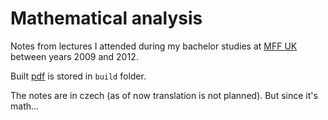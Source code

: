 # Mathematical analysis
Notes from lectures I attended during my bachelor studies at [MFF UK](https://www.mff.cuni.cz/en) between years 2009 and 2012. 

Built [pdf](build/document.pdf) is stored in `build` folder.

The notes are in czech (as of now translation is not planned). But since it's math...
